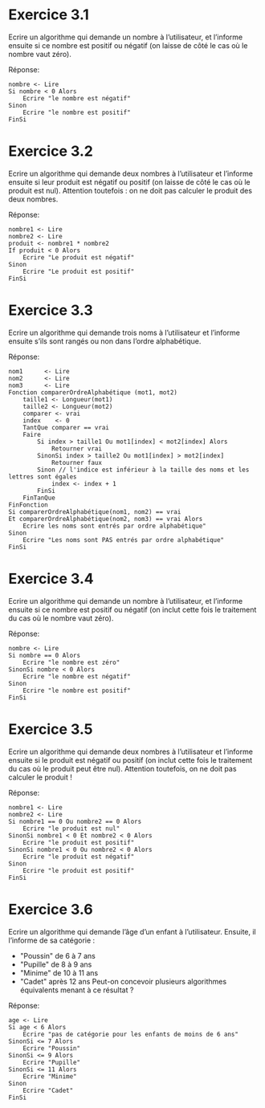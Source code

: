 # Exercice 3.1

Ecrire un algorithme qui demande un nombre à l’utilisateur, et l’informe ensuite si ce nombre est
positif ou négatif (on laisse de côté le cas où le nombre vaut zéro).

Réponse:  
```
nombre <- Lire
Si nombre < 0 Alors
    Ecrire "le nombre est négatif"
Sinon
    Ecrire "le nombre est positif"
FinSi
```


# Exercice 3.2

Ecrire un algorithme qui demande deux nombres à l’utilisateur et l’informe ensuite si leur produit
est négatif ou positif (on laisse de côté le cas où le produit est nul). Attention toutefois : on ne doit
pas calculer le produit des deux nombres.

Réponse:  
```
nombre1 <- Lire
nombre2 <- Lire
produit <- nombre1 * nombre2
If produit < 0 Alors
    Ecrire "Le produit est négatif"
Sinon
    Ecrire "Le produit est positif"
FinSi
```


# Exercice 3.3

Ecrire un algorithme qui demande trois noms à l’utilisateur et l’informe ensuite s’ils sont rangés ou
non dans l’ordre alphabétique.

Réponse:  
```
nom1      <- Lire
nom2      <- Lire
nom3      <- Lire
Fonction comparerOrdreAlphabétique (mot1, mot2)
    taille1 <- Longueur(mot1)
    taille2 <- Longueur(mot2)
    comparer <- vrai
    index    <- 0
    TantQue comparer == vrai
    Faire
        Si index > taille1 Ou mot1[index] < mot2[index] Alors
            Retourner vrai
        SinonSi index > taille2 Ou mot1[index] > mot2[index]
            Retourner faux
        Sinon // l'indice est inférieur à la taille des noms et les lettres sont égales
            index <- index + 1
        FinSi
    FinTanQue
FinFonction
Si comparerOrdreAlphabétique(nom1, nom2) == vrai
Et comparerOrdreAlphabétique(nom2, nom3) == vrai Alors
    Ecrire les noms sont entrés par ordre alphabétique"
Sinon
    Ecrire "Les noms sont PAS entrés par ordre alphabétique"
FinSi
```


# Exercice 3.4

Ecrire un algorithme qui demande un nombre à l’utilisateur, et l’informe ensuite si ce nombre est
positif ou négatif (on inclut cette fois le traitement du cas où le nombre vaut zéro).

Réponse:
```
nombre <- Lire
Si nombre == 0 Alors
    Ecrire "le nombre est zéro"
SinonSi nombre < 0 Alors
    Ecrire "le nombre est négatif"
Sinon
    Ecrire "le nombre est positif"
FinSi
```


# Exercice 3.5

Ecrire un algorithme qui demande deux nombres à l’utilisateur et l’informe ensuite si le produit est
négatif ou positif (on inclut cette fois le traitement du cas où le produit peut être nul). Attention
toutefois, on ne doit pas calculer le produit !

Réponse:  
```
nombre1 <- Lire
nombre2 <- Lire
Si nombre1 == 0 Ou nombre2 == 0 Alors
    Ecrire "le produit est nul"
SinonSi nombre1 < 0 Et nombre2 < 0 Alors
    Ecrire "le produit est positif"
SinonSi nombre1 < 0 Ou nombre2 < 0 Alors
    Ecrire "le produit est négatif"
Sinon
    Ecrire "le produit est positif"
FinSi
```



# Exercice 3.6

Ecrire un algorithme qui demande l’âge d’un enfant à l’utilisateur. Ensuite, il l’informe de sa
catégorie :
 - "Poussin" de 6 à 7 ans
 - "Pupille" de 8 à 9 ans
 - "Minime" de 10 à 11 ans
 - "Cadet" après 12 ans
Peut-on concevoir plusieurs algorithmes équivalents menant à ce résultat ?

Réponse:  
```
age <- Lire
Si age < 6 Alors
    Ecrire "pas de catégorie pour les enfants de moins de 6 ans"
SinonSi <= 7 Alors
    Ecrire "Poussin"
SinonSi <= 9 Alors
    Ecrire "Pupille"
SinonSi <= 11 Alors
    Ecrire "Minime"
Sinon
    Ecrire "Cadet"
FinSi
```
